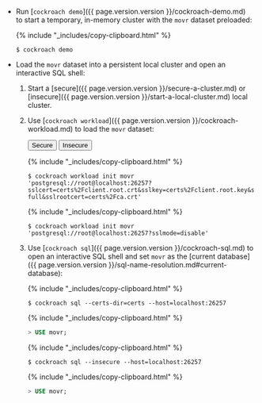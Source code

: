 - Run [`cockroach demo`]({{ page.version.version }}/cockroach-demo.md) to start a temporary, in-memory cluster with the `movr` dataset preloaded:

    {% include "_includes/copy-clipboard.html" %}
    ~~~ shell
    $ cockroach demo
    ~~~

- Load the `movr` dataset into a persistent local cluster and open an interactive SQL shell:
    1. Start a [secure]({{ page.version.version }}/secure-a-cluster.md) or [insecure]({{ page.version.version }}/start-a-local-cluster.md) local cluster.
    1. Use [`cockroach workload`]({{ page.version.version }}/cockroach-workload.md) to load the `movr` dataset:

        <div class="filters filters-big clearfix">
          <button class="filter-button" data-scope="secure">Secure</button>
          <button class="filter-button" data-scope="insecure">Insecure</button>
        </div>

        <section class="filter-content" markdown="1" data-scope="secure">

        {% include "_includes/copy-clipboard.html" %}
        ~~~ shell
        $ cockroach workload init movr 'postgresql://root@localhost:26257?sslcert=certs%2Fclient.root.crt&sslkey=certs%2Fclient.root.key&sslmode=verify-full&sslrootcert=certs%2Fca.crt'
        ~~~

        </section>

        <section class="filter-content" markdown="1" data-scope="insecure">

        {% include "_includes/copy-clipboard.html" %}
        ~~~ shell
        $ cockroach workload init movr 'postgresql://root@localhost:26257?sslmode=disable'
        ~~~

        </section>
    1. Use [`cockroach sql`]({{ page.version.version }}/cockroach-sql.md) to open an interactive SQL shell and set `movr` as the  [current database]({{ page.version.version }}/sql-name-resolution.md#current-database):

        <section class="filter-content" markdown="1" data-scope="secure">

        {% include "_includes/copy-clipboard.html" %}
        ~~~ shell
        $ cockroach sql --certs-dir=certs --host=localhost:26257
        ~~~

        {% include "_includes/copy-clipboard.html" %}
        ~~~ sql
        > USE movr;
        ~~~

        </section>

        <section class="filter-content" markdown="1" data-scope="insecure">

        {% include "_includes/copy-clipboard.html" %}
        ~~~ shell
        $ cockroach sql --insecure --host=localhost:26257
        ~~~

        {% include "_includes/copy-clipboard.html" %}
        ~~~ sql
        > USE movr;
        ~~~        

        </section>
